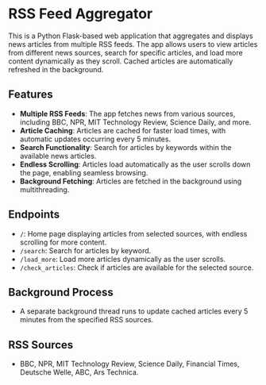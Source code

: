 # RSS Feed Aggregator

This is a Python Flask-based web application that aggregates and displays news articles from multiple RSS feeds. The app allows users to view articles from different news sources, search for specific articles, and load more content dynamically as they scroll. Cached articles are automatically refreshed in the background.

## Features
- **Multiple RSS Feeds**: The app fetches news from various sources, including BBC, NPR, MIT Technology Review, Science Daily, and more.
- **Article Caching**: Articles are cached for faster load times, with automatic updates occurring every 5 minutes.
- **Search Functionality**: Search for articles by keywords within the available news articles.
- **Endless Scrolling**: Articles load automatically as the user scrolls down the page, enabling seamless browsing.
- **Background Fetching**: Articles are fetched in the background using multithreading.

## Endpoints
- `/`: Home page displaying articles from selected sources, with endless scrolling for more content.
- `/search`: Search for articles by keyword.
- `/load_more`: Load more articles dynamically as the user scrolls.
- `/check_articles`: Check if articles are available for the selected source.

## Background Process
- A separate background thread runs to update cached articles every 5 minutes from the specified RSS sources.

## RSS Sources
- BBC, NPR, MIT Technology Review, Science Daily, Financial Times, Deutsche Welle, ABC, Ars Technica.
